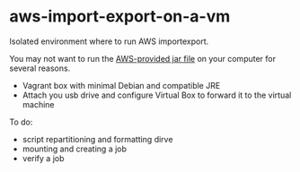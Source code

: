 # aws-import-export-on-a-vm
Isolated environment where to run AWS importexport.

You may not want to run the [AWS-provided jar file](http://docs.aws.amazon.com/AWSImportExport/latest/DG/ToolsforCreatingandManaging.html) on your computer for several reasons.

* Vagrant box with minimal Debian and compatible JRE
* Attach you usb drive and configure Virtual Box to forward it to the virtual machine

To do:
* script repartitioning and formatting dirve
* mounting and creating a job
* verify a job